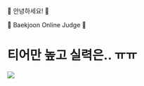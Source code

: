 👋 안녕하세요! 👋


<!--
**HamBeomJoon/HamBeomJoon** is a ✨ _special_ ✨ repository because its `README.md` (this file) appears on your GitHub profile.

Here are some ideas to get you started:

- 🔭 I’m currently working on ...
- 🌱 I’m currently learning ...
- 👯 I’m looking to collaborate on ...
- 🤔 I’m looking for help with ...
- 💬 Ask me about ...
- 📫 How to reach me: ...
- 😄 Pronouns: ...
- Fun fact: ...
-->
📖 Baekjoon Online Judge 📖
 # 티어만 높고 실력은.. ㅠㅠ
<img align="center" src="http://mazassumnida.wtf/api/v2/generate_badge?boj=qjawnssla1"/>

